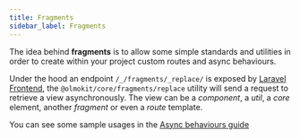 ```yaml
---
title: Fragments
sidebar_label: Fragments
---
```


The idea behind **fragments** is to allow some simple standards and utilities in order to create within your project custom routes and async behaviours.

Under the hood an endpoint `/_/fragments/_replace/` is exposed by [Laravel Frontend](index.md), the `@olmokit/core/fragments/replace` utility will send a request to retrieve a view asynchronously. The view can be a _component_, a _util_, a _core_ element, another _fragment_ or even a _route_ template.

You can see some sample usages in the [Async behaviours guide](../guides/async-behaviours.md)
